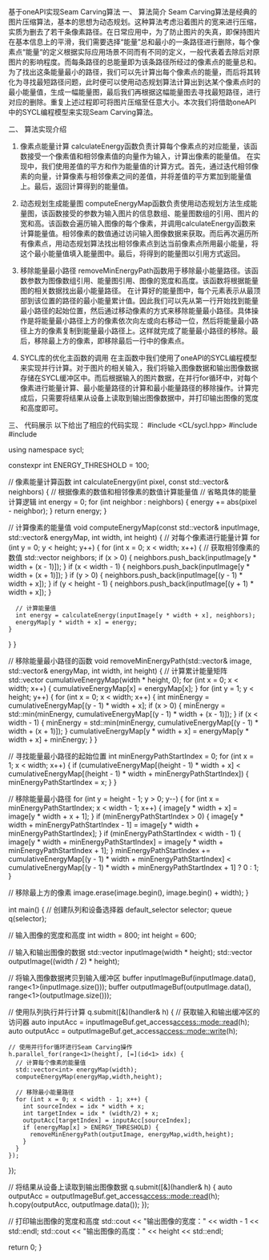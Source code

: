 基于oneAPI实现Seam Carving算法
一、	算法简介
Seam Carving算法是经典的图片压缩算法，基本的思想为动态规划。这种算法考虑沿着图片的宽来进行压缩，实质为删去了若干条像素路径。在日常应用中，为了防止图片的失真，即保持图片在基本信息上的平滑，我们需要选择“能量”总和最小的一条路径进行删除，每个像素点“能量“的定义根据实际应用场景不同而有不同的定义，一般代表着去除后对原图片的影响程度。而每条路径的总能量即为该条路径所经过的像素点的能量总和。为了找出这条能量最小的路径，我们可以先计算出每个像素点的能量，而后将其转化为寻找最短路径问题，此时便可以使用动态规划算法计算出到达某个像素点时的最小能量值，生成一幅能量图，最后我们再根据这幅能量图去寻找最短路径，进行对应的删除。重复上述过程即可将图片压缩至任意大小。本次我们将借助oneAPI中的SYCL编程模型来实现Seam Carving算法。

二、	算法实现介绍
1.	像素点能量计算
calculateEnergy函数负责计算每个像素点的对应能量，该函数接受一个像素值和相邻像素值的向量作为输入，计算出像素的能量值。
在实现中，我们使用差值的平方和作为能量值的计算方式。首先，通过迭代相邻像素的向量，计算像素与相邻像素之间的差值，并将差值的平方累加到能量值上。最后，返回计算得到的能量值。
2.	动态规划生成能量图
computeEnergyMap函数负责使用动态规划方法生成能量图，该函数接受的参数为输入图片的信息数组、能量图数组的引用、图片的宽和高。该函数会遍历输入图像的每个像素，并调用calculateEnergy函数来计算能量值。相邻像素的数值通过访问输入图像数据来获取。而后再次遍历所有像素点，用动态规划算法找出相邻像素点到达当前像素点所用最小能量，将这个最小能量值填入能量图中。最后，将得到的能量图以引用方式返回。
3.	移除能量最小路径
removeMinEnergyPath函数用于移除最小能量路径。该函数参数为图像数组引用、能量图引用、图像的宽度和高度。该函数将根据能量图的相关数据找出最小能量路径。
在计算好的能量图中，每个元素表示从最顶部到该位置的路径的最小能量累计值。因此我们可以先从第一行开始找到能量最小路径的起始位置，然后通过移动像素的方式来移除能量最小路径。具体操作是将能量最小路径上方的像素依次向左或向右移动一位，然后将能量最小路径上方的像素复制到能量最小路径上。这样就完成了能量最小路径的移除。最后，移除最上方的像素，即移除最后一行中的像素点。

4.	SYCL库的优化主函数的调用
在主函数中我们使用了oneAPI的SYCL编程模型来实现并行计算。对于图片的相关输入，我们将输入图像数据和输出图像数据存储在SYCL缓冲区中。而后根据输入的图片数据，在并行for循环中，对每个像素进行能量计算、最小能量路径的计算和最小能量路径的移除操作。计算完成后，只需要将结果从设备上读取到输出图像数据中，并打印输出图像的宽度和高度即可。

三、	代码展示
以下给出了相应的代码实现：
#include <CL/sycl.hpp>
#include <iostream>
#include <vector>

using namespace sycl;

constexpr int ENERGY_THRESHOLD = 100;

// 像素能量计算函数
int calculateEnergy(int pixel, const std::vector<int>& neighbors) {
  // 根据像素的数值和相邻像素的数值计算能量值
  // 省略具体的能量计算逻辑
  int energy = 0;
  for (int neighbor : neighbors) {
    energy += abs(pixel - neighbor);
  }
  return energy;
}

// 计算像素的能量值
void computeEnergyMap(const std::vector<int>& inputImage, std::vector<int>& energyMap,
                      int width, int height) {
  // 对每个像素进行能量计算
  for (int y = 0; y < height; y++) {
    for (int x = 0; x < width; x++) {
      // 获取相邻像素的数值
      std::vector<int> neighbors;
      if (x > 0) {
        neighbors.push_back(inputImage[y * width + (x - 1)]);
      }
      if (x < width - 1) {
        neighbors.push_back(inputImage[y * width + (x + 1)]);
      }
      if (y > 0) {
        neighbors.push_back(inputImage[(y - 1) * width + x]);
      }
      if (y < height - 1) {
        neighbors.push_back(inputImage[(y + 1) * width + x]);
      }

      // 计算能量值
      int energy = calculateEnergy(inputImage[y * width + x], neighbors);
      energyMap[y * width + x] = energy;
    }
  }
}

// 移除能量最小路径的函数
void removeMinEnergyPath(std::vector<int>& image, std::vector<int>& energyMap, int width, int height) {
  // 计算累计能量矩阵
  std::vector<int> cumulativeEnergyMap(width * height, 0);
  for (int x = 0; x < width; x++) {
    cumulativeEnergyMap[x] = energyMap[x];
  }
  for (int y = 1; y < height; y++) {
    for (int x = 0; x < width; x++) {
      int minEnergy = cumulativeEnergyMap[(y - 1) * width + x];
      if (x > 0) {
        minEnergy = std::min(minEnergy, cumulativeEnergyMap[(y - 1) * width + (x - 1)]);
      }
      if (x < width - 1) {
        minEnergy = std::min(minEnergy, cumulativeEnergyMap[(y - 1) * width + (x + 1)]);
      }
      cumulativeEnergyMap[y * width + x] = energyMap[y * width + x] + minEnergy;
    }
  }

  // 寻找能量最小路径的起始位置
  int minEnergyPathStartIndex = 0;
  for (int x = 1; x < width; x++) {
    if (cumulativeEnergyMap[(height - 1) * width + x] < cumulativeEnergyMap[(height - 1) * width + minEnergyPathStartIndex]) {
      minEnergyPathStartIndex = x;
    }
  }

  // 移除能量最小路径
  for (int y = height - 1; y > 0; y--) {
    for (int x = minEnergyPathStartIndex; x < width - 1; x++) {
      image[y * width + x] = image[y * width + x + 1];
    }
    if (minEnergyPathStartIndex > 0) {
      image[y * width + minEnergyPathStartIndex - 1] = image[y * width + minEnergyPathStartIndex];
    }
    if (minEnergyPathStartIndex < width - 1) {
      image[y * width + minEnergyPathStartIndex] = image[y * width + minEnergyPathStartIndex + 1];
    }
    minEnergyPathStartIndex += cumulativeEnergyMap[(y - 1) * width + minEnergyPathStartIndex] < cumulativeEnergyMap[(y - 1) * width + minEnergyPathStartIndex + 1] ? 0 : 1;
  }

  // 移除最上方的像素
  image.erase(image.begin(), image.begin() + width);
}

int main() {
  // 创建队列和设备选择器
  default_selector selector;
  queue q(selector);

  // 输入图像的宽度和高度
  int width = 800;
  int height = 600;

  // 输入和输出图像的数据
  std::vector<int> inputImage(width * height);
  std::vector<int> outputImage((width / 2) * height);

  // 将输入图像数据拷贝到输入缓冲区
  buffer<int> inputImageBuf(inputImage.data(), range<1>(inputImage.size()));
  buffer<int> outputImageBuf(outputImage.data(), range<1>(outputImage.size()));

  // 使用队列执行并行计算
  q.submit([&](handler& h) {
    // 获取输入和输出缓冲区的访问器
    auto inputAcc = inputImageBuf.get_access<access::mode::read>(h);
    auto outputAcc = outputImageBuf.get_access<access::mode::write>(h);

    // 使用并行for循环进行Seam Carving操作
    h.parallel_for(range<1>(height), [=](id<1> idx) {
      // 计算每个像素的能量值
      std::vector<int> energyMap(width);
      computeEnergyMap(energyMap,width,height);

      // 移除最小能量路径
      for (int x = 0; x < width - 1; x++) {
        int sourceIndex = idx * width + x;
        int targetIndex = idx * (width/2) + x;
        outputAcc[targetIndex] = inputAcc[sourceIndex];
        if (energyMap[x] > ENERGY_THRESHOLD) {
          removeMinEnergyPath(outputImage, energyMap,width,height);
        }
      }
    });
  });

  // 将结果从设备上读取到输出图像数据
  q.submit([&](handler& h) {
    auto outputAcc = outputImageBuf.get_access<access::mode::read>(h);
    h.copy(outputAcc, outputImage.data());
  });

  // 打印输出图像的宽度和高度
  std::cout << "输出图像的宽度：" << width - 1 << std::endl;
  std::cout << "输出图像的高度：" << height << std::endl;

  return 0;
}

